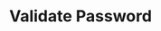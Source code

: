 ---
title: Validate Password
excerpt: >-
  Validates the password of an existing user account and generates the access
  token and key. The token is valid for 15 minutes by default. You can use the
  key to regenerate token.
api:
  file: v1.json
  operationId: validate-password-1
deprecated: false
hidden: true
metadata:
  title: ''
  description: ''
  robots: index
next:
  description: ''
---